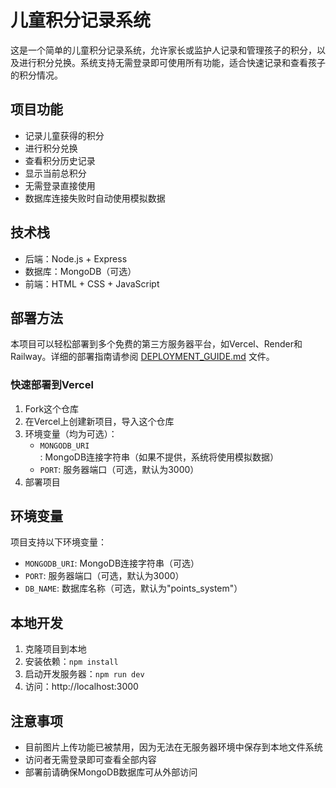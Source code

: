 # 儿童积分记录系统

这是一个简单的儿童积分记录系统，允许家长或监护人记录和管理孩子的积分，以及进行积分兑换。系统支持无需登录即可使用所有功能，适合快速记录和查看孩子的积分情况。

## 项目功能

- 记录儿童获得的积分
- 进行积分兑换
- 查看积分历史记录
- 显示当前总积分
- 无需登录直接使用
- 数据库连接失败时自动使用模拟数据

## 技术栈

- 后端：Node.js + Express
- 数据库：MongoDB（可选）
- 前端：HTML + CSS + JavaScript

## 部署方法

本项目可以轻松部署到多个免费的第三方服务器平台，如Vercel、Render和Railway。详细的部署指南请参阅 [DEPLOYMENT_GUIDE.md](DEPLOYMENT_GUIDE.md) 文件。

### 快速部署到Vercel

1. Fork这个仓库
2. 在Vercel上创建新项目，导入这个仓库
3. 环境变量（均为可选）：
   - `MONGODB_URI`: MongoDB连接字符串（如果不提供，系统将使用模拟数据）
   - `PORT`: 服务器端口（可选，默认为3000）
4. 部署项目

## 环境变量

项目支持以下环境变量：

- `MONGODB_URI`: MongoDB连接字符串（可选）
- `PORT`: 服务器端口（可选，默认为3000）
- `DB_NAME`: 数据库名称（可选，默认为"points_system"）

## 本地开发

1. 克隆项目到本地
2. 安装依赖：`npm install`
3. 启动开发服务器：`npm run dev`
4. 访问：http://localhost:3000

## 注意事项

- 目前图片上传功能已被禁用，因为无法在无服务器环境中保存到本地文件系统
- 访问者无需登录即可查看全部内容
- 部署前请确保MongoDB数据库可从外部访问